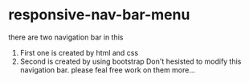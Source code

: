# responsive-nav-bar-menu
there are two navigation bar in this
1. First one is created by html and css
2. Second is created by using bootstrap
 Don't hesisted to modify this navigation bar.
 please feal free work on them more...
